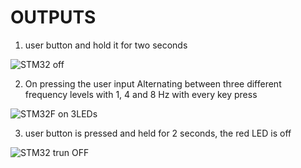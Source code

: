 # OUTPUTS 
1. user button and hold it for two seconds

 ![STM32 off](https://user-images.githubusercontent.com/101395036/167900171-dbeffc6e-24bb-4bba-a50d-663570184282.png)
 
2. On pressing the user input Alternating between three different frequency levels with 1, 4 and 8 Hz with every key press

![STM32F on 3LEDs](https://user-images.githubusercontent.com/101395036/168050686-654030f3-2c2a-47de-8d7e-8d2b179575b1.png)

3. user button is pressed and held for 2 seconds, the red LED is off
 
  ![STM32 trun OFF](https://user-images.githubusercontent.com/101395036/167905758-da67a99f-89f9-4507-8d52-5a76221d1ad0.png)
